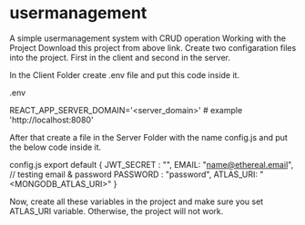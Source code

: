 # usermanagement
A simple usermanagement system with CRUD operation
Working with the Project
Download this project from above link. Create two configaration files into the project. First in the client and second in the server.

In the Client Folder create .env file and put this code inside it.

.env

REACT_APP_SERVER_DOMAIN='<server_domain>' # example 'http://localhost:8080'


After that create a file in the Server Folder with the name config.js and put the below code inside it.

config.js
export default {
    JWT_SECRET : "<secret>",
    EMAIL: "name@ethereal.email", // testing email & password
    PASSWORD : "password",
    ATLAS_URI: "<MONGODB_ATLAS_URI>"
}


Now, create all these variables in the project and make sure you set ATLAS_URI variable. Otherwise, the project will not work.